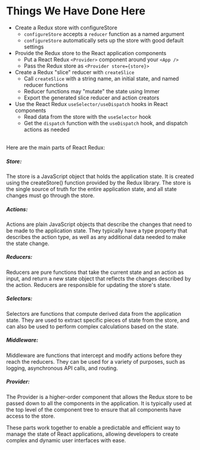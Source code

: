 # Things We Have Done Here
- Create a Redux store with configureStore
  - `configureStore` accepts a `reducer` function as a named argument
  - `configureStore` automatically sets up the store with good default settings
- Provide the Redux store to the React application components
  - Put a React Redux `<Provider>` component around your `<App />`
  - Pass the Redux store as `<Provider store={store}>`
- Create a Redux "slice" reducer with `createSlice`
  - Call `createSlice` with a string name, an initial state, and named reducer functions
  - Reducer functions may "mutate" the state using Immer
  - Export the generated slice reducer and action creators
- Use the React Redux `useSelector/useDispatch` hooks in React components
  - Read data from the store with the `useSelector` hook
  - Get the `dispatch` function with the `useDispatch` hook, and dispatch actions as needed
</br>
Here are the main parts of React Redux:

##### Store: 
The store is a JavaScript object that holds the application state. It is created using the createStore() function provided by the Redux library. The store is the single source of truth for the entire application state, and all state changes must go through the store.

##### Actions:
Actions are plain JavaScript objects that describe the changes that need to be made to the application state. They typically have a type property that describes the action type, as well as any additional data needed to make the state change.

##### Reducers: 
Reducers are pure functions that take the current state and an action as input, and return a new state object that reflects the changes described by the action. Reducers are responsible for updating the store's state.

##### Selectors:
Selectors are functions that compute derived data from the application state. They are used to extract specific pieces of state from the store, and can also be used to perform complex calculations based on the state.

##### Middleware:
Middleware are functions that intercept and modify actions before they reach the reducers. They can be used for a variety of purposes, such as logging, asynchronous API calls, and routing.

##### Provider:
The Provider is a higher-order component that allows the Redux store to be passed down to all the components in the application. It is typically used at the top level of the component tree to ensure that all components have access to the store.

These parts work together to enable a predictable and efficient way to manage the state of React applications, allowing developers to create complex and dynamic user interfaces with ease.
